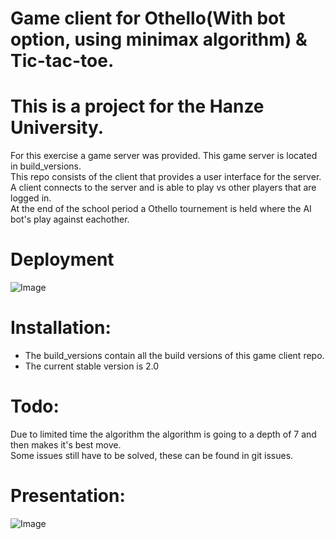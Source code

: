# Game client for Othello(With bot option, using minimax algorithm) & Tic-tac-toe.
# This is a project for the Hanze University.
For this exercise a game server was provided. This game server is located in build_versions.  
This repo consists of the client that provides a user interface for the server. 
A client connects to the server and is able to play vs other players that are logged in.  
At the end of the school period a Othello tournement is held where the AI bot's play against eachother.  

# Deployment
![Image](deployment.PNG)


# Installation: 
  - The build_versions contain all the build versions of this game client repo.
  - The current stable version is 2.0 

# Todo:  
Due to limited time the algorithm the algorithm is going to a depth of 7 and then makes it's best move.  
Some issues still have to be solved, these can be found in git issues.  

# Presentation:
![Image](presentation.PNG)


